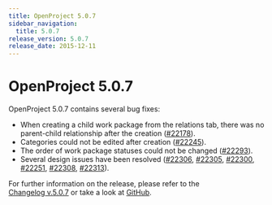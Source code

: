 ```yaml
---
title: OpenProject 5.0.7
sidebar_navigation:
  title: 5.0.7
release_version: 5.0.7
release_date: 2015-12-11
---
```


# OpenProject 5.0.7

OpenProject 5.0.7 contains several bug fixes:

  - When creating a child work package from the relations tab, there was
    no parent-child relationship after the creation
    ([#22178](https://community.openproject.org/work_packages/22178)).
  - Categories could not be edited after creation
    ([#22245](https://community.openproject.org/work_packages/22245)).
  - The order of work package statuses could not be changed
    ([#22293](https://community.openproject.org/work_packages/22293)).
  - Several design issues have been resolved
    ([#22306](https://community.openproject.org/work_packages/22306),
    [#22305](https://community.openproject.org/work_packages/22305),
    [#22300](https://community.openproject.org/work_packages/22300),
    [#22251](https://community.openproject.org/work_packages/22251),
    [#22308](https://community.openproject.org/work_packages/22308),
    [#22313](https://community.openproject.org/work_packages/22313)).

For further information on the release, please refer to the  
[Changelog v.5.0.7](https://community.openproject.org/versions/785)
or take a look at
[GitHub](https://github.com/opf/openproject/tree/v5.0.7).
